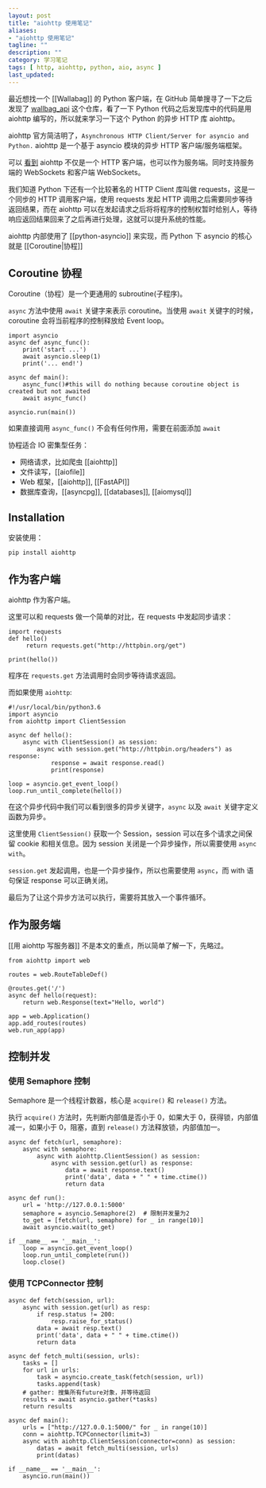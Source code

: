 ```yaml
---
layout: post
title: "aiohttp 使用笔记"
aliases:
- "aiohttp 使用笔记"
tagline: ""
description: ""
category: 学习笔记
tags: [ http, aiohttp, python, aio, async ]
last_updated:
---
```


最近想找一个 [[Wallabag]] 的 Python 客户端，在 GitHub 简单搜寻了一下之后发现了 [wallbag_api](https://github.com/foxmask/wallabag_api) 这个仓库，看了一下 Python 代码之后发现库中的代码是用 aiohttp 编写的，所以就来学习一下这个 Python 的异步 HTTP 库 aiohttp。

aiohttp 官方简洁明了，`Asynchronous HTTP Client/Server for asyncio and Python.` aiohttp 是一个基于 asyncio 模块的异步 HTTP 客户端/服务端框架。

可以 [看到](https://docs.aiohttp.org/en/stable/) aiohttp 不仅是一个 HTTP 客户端，也可以作为服务端。同时支持服务端的 WebSockets 和客户端 WebSockets。

我们知道 Python 下还有一个比较著名的 HTTP Client 库叫做 requests，这是一个同步的 HTTP 调用客户端，使用 requests 发起 HTTP 调用之后需要同步等待返回结果，而在 aiohttp 可以在发起请求之后将将程序的控制权暂时给别人，等待响应返回结果回来了之后再进行处理，这就可以提升系统的性能。

aiohttp 内部使用了 [[python-asyncio]] 来实现，而 Python 下 asyncio 的核心就是 [[Coroutine|协程]]

## Coroutine 协程
Coroutine（协程）是一个更通用的 subroutine(子程序)。

`async` 方法中使用 `await` 关键字来表示 coroutine。当使用 `await` 关键字的时候，coroutine 会将当前程序的控制释放给 Event loop。

```
import asyncio
async def async_func():
    print('start ...')
    await asyncio.sleep(1)
    print('... end!')

async def main():
    async_func()#this will do nothing because coroutine object is created but not awaited
    await async_func()

asyncio.run(main())
```

如果直接调用 `async_func()` 不会有任何作用，需要在前面添加 `await`

协程适合 IO 密集型任务：

- 网络请求，比如爬虫 [[aiohttp]]
- 文件读写，[[aiofile]]
- Web 框架，[[aiohttp]], [[FastAPI]]
- 数据库查询，[[asyncpg]], [[databases]], [[aiomysql]]

## Installation
安装使用：

    pip install aiohttp

## 作为客户端
aiohttp 作为客户端。

这里可以和 requests 做一个简单的对比，在 requests 中发起同步请求：

```
import requests 
def hello()    
     return requests.get("http://httpbin.org/get")     

print(hello())
```

程序在 `requests.get` 方法调用时会同步等待请求返回。

而如果使用 `aiohttp`:

```
#!/usr/local/bin/python3.6
import asyncio 
from aiohttp import ClientSession 

async def hello():     
    async with ClientSession() as session:         
        async with session.get("http://httpbin.org/headers") as response:                
            response = await response.read()                         
            print(response) 
  
loop = asyncio.get_event_loop() 
loop.run_until_complete(hello())
```

在这个异步代码中我们可以看到很多的异步关键字，`async` 以及 `await` 关键字定义函数为异步。

这里使用 `ClientSession()` 获取一个 Session，session 可以在多个请求之间保留 cookie 和相关信息。因为 session 关闭是一个异步操作，所以需要使用 `async with`。

`session.get` 发起调用，也是一个异步操作，所以也需要使用 `async`，而 with 语句保证 response 可以正确关闭。

最后为了让这个异步方法可以执行，需要将其放入一个事件循环。

## 作为服务端
[[用 aiohttp 写服务器]] 不是本文的重点，所以简单了解一下，先略过。

```
from aiohttp import web

routes = web.RouteTableDef()

@routes.get('/')
async def hello(request):
    return web.Response(text="Hello, world")

app = web.Application()
app.add_routes(routes)
web.run_app(app)
```

## 控制并发

### 使用 Semaphore 控制
Semaphore 是一个线程计数器，核心是 `acquire()` 和 `release()` 方法。

执行 `acquire()` 方法时，先判断内部值是否小于 0，如果大于 0，获得锁，内部值减一，如果小于 0，阻塞，直到 `release()` 方法释放锁，内部值加一。

```
async def fetch(url, semaphore):
    async with semaphore:
        async with aiohttp.ClientSession() as session:
            async with session.get(url) as response:
                data = await response.text()
                print('data', data + " " + time.ctime())
                return data

async def run():
    url = 'http://127.0.0.1:5000'
    semaphore = asyncio.Semaphore(2)  # 限制并发量为2
    to_get = [fetch(url, semaphore) for _ in range(10)]
    await asyncio.wait(to_get)

if __name__ == '__main__':
    loop = asyncio.get_event_loop()
    loop.run_until_complete(run())
    loop.close()
```

### 使用 TCPConnector 控制

```
async def fetch(session, url):
    async with session.get(url) as resp:
        if resp.status != 200:
            resp.raise_for_status()
        data = await resp.text()
        print('data', data + " " + time.ctime())
        return data

async def fetch_multi(session, urls):
    tasks = []
    for url in urls:
        task = asyncio.create_task(fetch(session, url))
        tasks.append(task)
    # gather: 搜集所有future对象，并等待返回
    results = await asyncio.gather(*tasks)
    return results

async def main():
    urls = ["http://127.0.0.1:5000/" for _ in range(10)]
    conn = aiohttp.TCPConnector(limit=3)
    async with aiohttp.ClientSession(connector=conn) as session:
        datas = await fetch_multi(session, urls)
        print(datas)

if __name__ == '__main__':
    asyncio.run(main())

```
